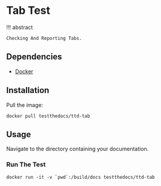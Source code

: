 # Tab Test

!!! abstract

    Checking And Reporting Tabs.

## Dependencies

- [Docker](https://docker.com "Homepage of docker")

## Installation

Pull the image:

```console
docker pull testthedocs/ttd-tab
```

## Usage

Navigate to the directory containing your documentation.

### Run The Test

```console
docker run -it -v `pwd`:/build/docs testthedocs/ttd-tab
```
